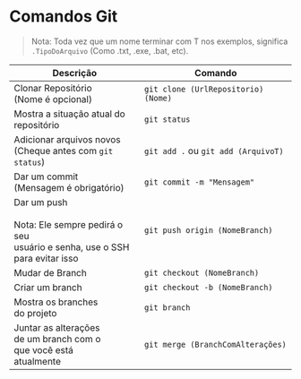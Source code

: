 # Comandos Git

> Nota: Toda vez que um nome terminar com T nos exemplos, significa `.TipoDoArquivo` (Como .txt, .exe, .bat, etc).

| Descrição | Comando |
| --- | --- |
| Clonar Repositório<br> (Nome é opcional) | `git clone (UrlRepositorio) (Nome)` |
| Mostra a situação atual do<br> repositório | `git status` |
| Adicionar arquivos novos<br>(Cheque antes com `git status`) | `git add .` ou `git add (ArquivoT)` |
| Dar um commit<br>(Mensagem é obrigatório) | `git commit -m "Mensagem"` |
| Dar um push<br><br> Nota: Ele sempre pedirá o seu<br>usuário e senha, use o SSH<br> para evitar isso| `git push origin (NomeBranch)` |
| Mudar de Branch | `git checkout (NomeBranch)` |
| Criar um branch | `git checkout -b (NomeBranch)` |
| Mostra os branches <br> do projeto | `git branch` |
| Juntar as alterações <br>de um branch com o<br>que você está <br>atualmente | `git merge (BranchComAlterações)` |
